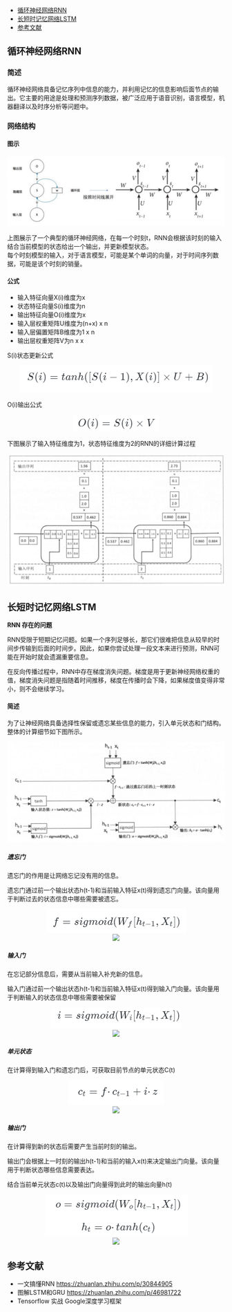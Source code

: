 <!-- GFM-TOC -->
* [循环神经网络RNN](#循环神经网络RNN)
* [长短时记忆网络LSTM](#长短时记忆网络LSTM)
* [参考文献](#参考文献)
<!-- GFM-TOC -->

## 循环神经网络RNN

### 简述

循环神经网络具备记忆序列中信息的能力，并利用记忆的信息影响后面节点的输出。它主要的用途是处理和预测序列数据，被广泛应用于语音识别，语言模型，机器翻译以及时序分析等问题中。

### 网络结构

#### 图示

<center><div align=center><img src ="https://github.com/Teren-Liu/Deep-Learning/blob/master/image/RNN-1.png"/></div></center>

上图展示了一个典型的循环神经网络，在每一个时刻t，RNN会根据该时刻的输入结合当前模型的状态给出一个输出，并更新模型状态。<br>
每个时刻模型的输入，对于语言模型，可能是某个单词的向量，对于时间序列数据，可能是该个时刻的销量。

#### 公式

- 输入特征向量X(i)维度为x
- 状态特征向量S(i)维度为n
- 输出特征向量O(i)维度为x
- 输入层权重矩阵U维度为(n+x) x n
- 输入层偏置矩阵B维度为1 x n
- 输出层权重矩阵V为n x x

S(i)状态更新公式

<center><div align=center><img src ="https://github.com/Teren-Liu/Deep-Learning/blob/master/image/RNN-f1.png"/></div></center>

O(i)输出公式

<center><div align=center><img src ="https://github.com/Teren-Liu/Deep-Learning/blob/master/image/RNN-f2.png"/></div></center>

下图展示了输入特征维度为1，状态特征维度为2的RNN的详细计算过程

<center><div align=center><img src ="https://github.com/Teren-Liu/Deep-Learning/blob/master/image/RNN-2.png"/></div></center>

## 长短时记忆网络LSTM

**RNN 存在的问题**

RNN受限于短期记忆问题。如果一个序列足够长，那它们很难把信息从较早的时间步传输到后面的时间步。因此，如果你尝试处理一段文本来进行预测，RNN可能在开始时就会遗漏重要信息。

在反向传播过程中，RNN中存在梯度消失问题。梯度是用于更新神经网络权重的值，梯度消失问题是指随着时间推移，梯度在传播时会下降，如果梯度值变得非常小，则不会继续学习。

#### 简述

为了让神经网络具备选择性保留或遗忘某些信息的能力，引入单元状态和门结构。整体的计算细节如下图所示。

<center><div align=center><img src ="https://github.com/Teren-Liu/Deep-Learning/blob/master/image/RNN-3.png"/></div></center>


##### 遗忘门

遗忘门的作用是让网络忘记没有用的信息。

遗忘门通过前一个输出状态h(t-1)和当前输入特征x(t)得到遗忘门向量。该向量用于判断过去的状态信息中哪些需要被遗忘。

<center><div align=center><img src ="https://github.com/Teren-Liu/Deep-Learning/blob/master/image/RNN-f3.png"/></div></center>

<center><div align=center><img src ="https://pic1.zhimg.com/v2-b9845aa5c463cb7aeb826a42845f2370_b.webp"/></div></center>

##### 输入门

在忘记部分信息后，需要从当前输入补充新的信息。

输入门通过前一个输出状态h(t-1)和当前输入特征x(t)得到输入门向量。该向量用于判断输入的状态信息中哪些需要被保留

<center><div align=center><img src ="https://github.com/Teren-Liu/Deep-Learning/blob/master/image/RNN-f4.png"/></div></center>

<center><div align=center><img src ="https://pic2.zhimg.com/v2-1167da9a6386278cda018b3da01f006d_b.webp"/></div></center>

##### 单元状态

在计算得到输入门和遗忘门后，可获取目前节点的单元状态C(t)

<center><div align=center><img src ="https://github.com/Teren-Liu/Deep-Learning/blob/master/image/RNN-f5.png"/></div></center>

<center><div align=center><img src ="https://pic4.zhimg.com/v2-726bf910e01dea258ccd6bc7ad96e5fb_b.webp"/></div></center>

##### 输出门

在计算得到新的状态后需要产生当前时刻的输出。

输出门会根据上一时刻的输出h(t-1)和当前的输入x(t)来决定输出门向量。该向量用于判断状态哪些信息需要表达。

结合当前单元状态c(t)以及输出门向量得到此时的输出向量h(t)

<center><div align=center><img src ="https://github.com/Teren-Liu/Deep-Learning/blob/master/image/RNN-f6.png"/></div></center>

<center><div align=center><img src ="https://pic4.zhimg.com/v2-4bd9fc13ff4cc2f65473a35bd1112933_b.webp"/></div></center>


## 参考文献
- 一文搞懂RNN https://zhuanlan.zhihu.com/p/30844905
- 图解LSTM和GRU https://zhuanlan.zhihu.com/p/46981722
- Tensorflow 实战 Google深度学习框架
